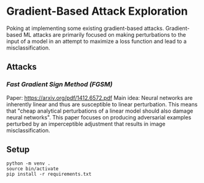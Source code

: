 # Gradient-Based Attack Exploration
Poking at implementing some existing gradient-based attacks. Gradient-based ML attacks are primarily focused on making perturbations to the input of a model in an attempt to maximize a loss function and lead to a misclassification. 

## Attacks
### *Fast Gradient Sign Method (FGSM)*
Paper: https://arxiv.org/pdf/1412.6572.pdf
Main idea: Neural networks are inherently linear and thus are susceptible to linear perturbation. This means that "cheap analytical perturbations of a linear model should also damage neural networks". This paper focuses on producing adversarial examples perturbed by an imperceptible adjustment that results in image misclassification.

## Setup
```
python -m venv .
source bin/activate
pip install -r requirements.txt
```
